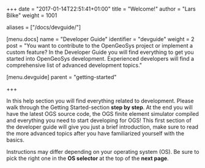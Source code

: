 +++
date = "2017-01-14T22:51:41+01:00"
title = "Welcome!"
author = "Lars Bilke"
weight = 1001

aliases = ["/docs/devguide/"]

[menu.docs]
name = "Developer Guide"
identifier = "devguide"
weight = 2
post = "You want to contribute to the OpenGeoSys project or implement a custom feature? In the Developer Guide you will find everything to get you started into OpenGeoSys development. Experienced developers will find a comprehensive list of advanced development topics."

[menu.devguide]
parent = "getting-started"

+++

In this help section you will find everything related to development. Please walk through the Getting Started-section **step by step**. At the end you will have the latest OGS source code, the OGS finite element simulator compiled and everything you need to start developing for OGS! This first section of the developer guide will give you just a brief introduction, make sure to read the more advanced topics after you have familiarized yourself with the basics.

Instructions may differ depending on your operating system (OS). Be sure to pick the right one in the **OS selector** at the top of the **next page**.
